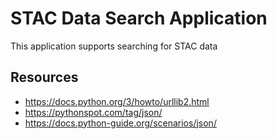 # STAC Data Search Application 

This application supports searching for STAC data 

## Resources
* https://docs.python.org/3/howto/urllib2.html
* https://pythonspot.com/tag/json/ 
* https://docs.python-guide.org/scenarios/json/ 